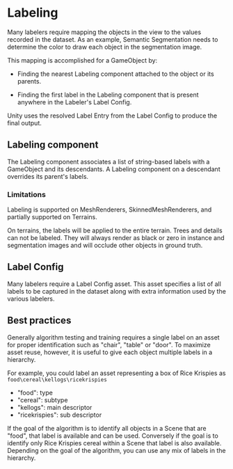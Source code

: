 # Labeling
Many labelers require mapping the objects in the view to the values recorded in the dataset. As an example, Semantic Segmentation needs to determine the color to draw each object in the segmentation image.

This mapping is accomplished for a GameObject by:
* Finding the nearest Labeling component attached to the object or its parents.

* Finding the first label in the Labeling component that is present anywhere in the Labeler's Label Config.

Unity uses the resolved Label Entry from the Label Config to produce the final output.

## Labeling component
The Labeling component associates a list of string-based labels with a GameObject and its descendants. A Labeling component on a descendant overrides its parent's labels.

### Limitations
Labeling is supported on MeshRenderers, SkinnedMeshRenderers, and partially supported on Terrains.

On terrains, the labels will be applied to the entire terrain. Trees and details can not be labeled. They will always render as black or zero in instance and segmentation images and will occlude other objects in ground truth.

## Label Config
Many labelers require a Label Config asset. This asset specifies a list of all labels to be captured in the dataset along with extra information used by the various labelers.

## Best practices
Generally algorithm testing and training requires a single label on an asset for proper identification such as "chair", "table" or "door". To maximize asset reuse, however, it is useful to give each object multiple labels in a hierarchy.

For example, you could label an asset representing a box of Rice Krispies as `food\cereal\kellogs\ricekrispies`

* "food": type
* "cereal": subtype
* "kellogs": main descriptor
* "ricekrispies": sub descriptor

If the goal of the algorithm is to identify all objects in a Scene that are "food", that label is available and can be used. Conversely if the goal is to identify only Rice Krispies cereal within a Scene that label is also available. Depending on the goal of the algorithm, you can use any mix of labels in the hierarchy.

